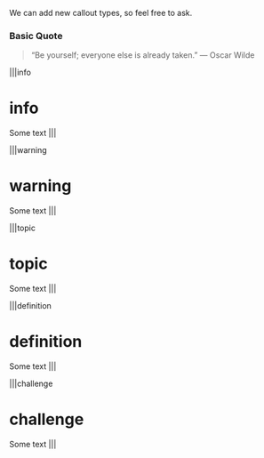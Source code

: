 We can add new callout types, so feel free to ask.

### Basic Quote

> “Be yourself; everyone else is already taken.” 
> ― Oscar Wilde


|||info
# info

Some text
|||



|||warning
# warning

Some text
|||


|||topic

# topic

Some text
|||


|||definition
# definition

Some text
|||


|||challenge
# challenge

Some text
|||


